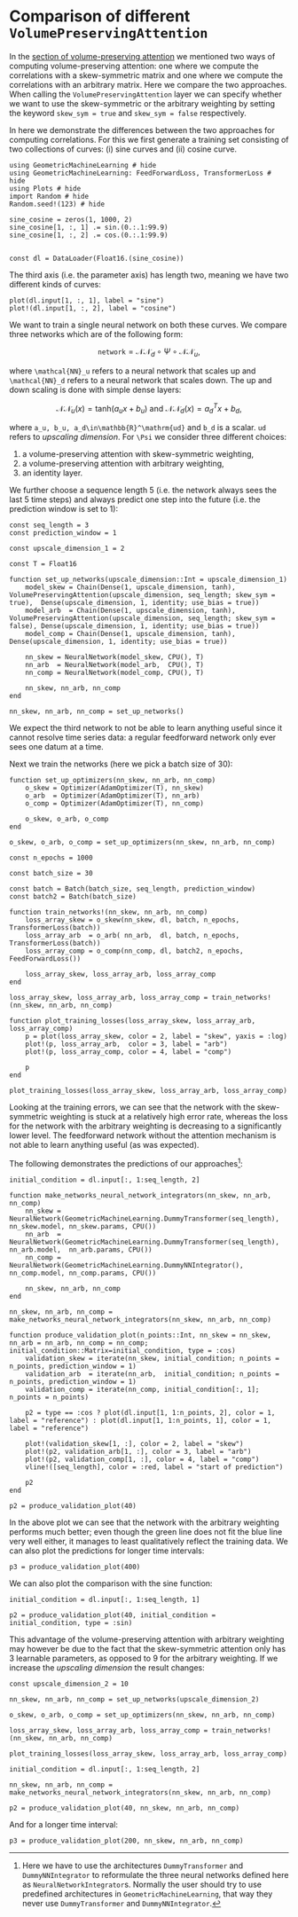 # Comparison of different `VolumePreservingAttention`

In the [section of volume-preserving attention](../layers/attention_layer.md) we mentioned two ways of computing volume-preserving attention: one where we compute the correlations with a skew-symmetric matrix and one where we compute the correlations with an arbitrary matrix. Here we compare the two approaches. When calling the `VolumePreservingAttention` layer we can specify whether we want to use the skew-symmetric or the arbitrary weighting by setting the keyword `skew_sym = true` and `skew_sym = false` respectively. 

In here we demonstrate the differences between the two approaches for computing correlations. For this we first generate a training set consisting of two collections of curves: (i) sine curves and (ii) cosine curve. 

```@example volume_preserving_attention
using GeometricMachineLearning # hide
using GeometricMachineLearning: FeedForwardLoss, TransformerLoss # hide
using Plots # hide
import Random # hide 
Random.seed!(123) # hide

sine_cosine = zeros(1, 1000, 2)
sine_cosine[1, :, 1] .= sin.(0.:.1:99.9)
sine_cosine[1, :, 2] .= cos.(0.:.1:99.9)


const dl = DataLoader(Float16.(sine_cosine))
```

The third axis (i.e. the parameter axis) has length two, meaning we have two different kinds of curves: 

```@example volume_preserving_attention
plot(dl.input[1, :, 1], label = "sine")
plot!(dl.input[1, :, 2], label = "cosine")
```

We want to train a single neural network on both these curves. We compare three networks which are of the following form: 

```math
\mathtt{network} = \mathcal{NN}_d\circ\Psi\circ\mathcal{NN}_u,
```

where ``\mathcal{NN}_u`` refers to a neural network that scales up and ``\mathcal{NN}_d`` refers to a neural network that scales down. The up and down scaling is done with simple dense layers: 

```math
\mathcal{NN}_u(x) = \mathrm{tanh}(a_ux + b_u) \text{ and } \mathcal{NN}_d(x) = a_d^Tx + b_d,
```
where ``a_u, b_u, a_d\in\mathbb{R}^\mathrm{ud}`` and ``b_d`` is a scalar. `ud` refers to *upscaling dimension*. For ``\Psi`` we consider three different choices:
1. a volume-preserving attention with skew-symmetric weighting,
2. a volume-preserving attention with arbitrary weighting,
3. an identity layer.

We further choose a sequence length 5 (i.e. the network always sees the last 5 time steps) and always predict one step into the future (i.e. the prediction window is set to 1):

```@example volume_preserving_attention
const seq_length = 3
const prediction_window = 1

const upscale_dimension_1 = 2

const T = Float16

function set_up_networks(upscale_dimension::Int = upscale_dimension_1)
    model_skew = Chain(Dense(1, upscale_dimension, tanh), VolumePreservingAttention(upscale_dimension, seq_length; skew_sym = true),  Dense(upscale_dimension, 1, identity; use_bias = true))
    model_arb  = Chain(Dense(1, upscale_dimension, tanh), VolumePreservingAttention(upscale_dimension, seq_length; skew_sym = false), Dense(upscale_dimension, 1, identity; use_bias = true))
    model_comp = Chain(Dense(1, upscale_dimension, tanh), Dense(upscale_dimension, 1, identity; use_bias = true))

    nn_skew = NeuralNetwork(model_skew, CPU(), T)
    nn_arb  = NeuralNetwork(model_arb,  CPU(), T)
    nn_comp = NeuralNetwork(model_comp, CPU(), T)

    nn_skew, nn_arb, nn_comp
end

nn_skew, nn_arb, nn_comp = set_up_networks()
```

We expect the third network to not be able to learn anything useful since it cannot resolve time series data: a regular feedforward network only ever sees one datum at a time. 

Next we train the networks (here we pick a batch size of 30):

```@example volume_preserving_attention
function set_up_optimizers(nn_skew, nn_arb, nn_comp)
    o_skew = Optimizer(AdamOptimizer(T), nn_skew)
    o_arb  = Optimizer(AdamOptimizer(T), nn_arb)
    o_comp = Optimizer(AdamOptimizer(T), nn_comp)

    o_skew, o_arb, o_comp
end

o_skew, o_arb, o_comp = set_up_optimizers(nn_skew, nn_arb, nn_comp)

const n_epochs = 1000

const batch_size = 30

const batch = Batch(batch_size, seq_length, prediction_window)
const batch2 = Batch(batch_size)

function train_networks!(nn_skew, nn_arb, nn_comp)
    loss_array_skew = o_skew(nn_skew, dl, batch, n_epochs, TransformerLoss(batch))
    loss_array_arb  = o_arb( nn_arb,  dl, batch, n_epochs, TransformerLoss(batch))
    loss_array_comp = o_comp(nn_comp, dl, batch2, n_epochs, FeedForwardLoss())

    loss_array_skew, loss_array_arb, loss_array_comp
end

loss_array_skew, loss_array_arb, loss_array_comp = train_networks!(nn_skew, nn_arb, nn_comp)

function plot_training_losses(loss_array_skew, loss_array_arb, loss_array_comp)
    p = plot(loss_array_skew, color = 2, label = "skew", yaxis = :log)
    plot!(p, loss_array_arb,  color = 3, label = "arb")
    plot!(p, loss_array_comp, color = 4, label = "comp")

    p
end

plot_training_losses(loss_array_skew, loss_array_arb, loss_array_comp)
```

Looking at the training errors, we can see that the network with the skew-symmetric weighting is stuck at a relatively high error rate, whereas the loss for  the network with the arbitrary weighting is decreasing to a significantly lower level. The feedforward network without the attention mechanism is not able to learn anything useful (as was expected). 

The following demonstrates the predictions of our approaches[^1]: 

[^1]: Here we have to use the architectures `DummyTransformer` and `DummyNNIntegrator` to reformulate the three neural networks defined here as `NeuralNetworkIntegrator`s. Normally the user should try to use predefined architectures in `GeometricMachineLearning`, that way they never use `DummyTransformer` and `DummyNNIntegrator`. 

```@example volume_preserving_attention
initial_condition = dl.input[:, 1:seq_length, 2]

function make_networks_neural_network_integrators(nn_skew, nn_arb, nn_comp)
    nn_skew = NeuralNetwork(GeometricMachineLearning.DummyTransformer(seq_length), nn_skew.model, nn_skew.params, CPU())
    nn_arb  = NeuralNetwork(GeometricMachineLearning.DummyTransformer(seq_length), nn_arb.model,  nn_arb.params, CPU())
    nn_comp = NeuralNetwork(GeometricMachineLearning.DummyNNIntegrator(), nn_comp.model, nn_comp.params, CPU())

    nn_skew, nn_arb, nn_comp
end

nn_skew, nn_arb, nn_comp = make_networks_neural_network_integrators(nn_skew, nn_arb, nn_comp)

function produce_validation_plot(n_points::Int, nn_skew = nn_skew, nn_arb = nn_arb, nn_comp = nn_comp; initial_condition::Matrix=initial_condition, type = :cos)
    validation_skew = iterate(nn_skew, initial_condition; n_points = n_points, prediction_window = 1)
    validation_arb  = iterate(nn_arb,  initial_condition; n_points = n_points, prediction_window = 1)
    validation_comp = iterate(nn_comp, initial_condition[:, 1]; n_points = n_points)

    p2 = type == :cos ? plot(dl.input[1, 1:n_points, 2], color = 1, label = "reference") : plot(dl.input[1, 1:n_points, 1], color = 1, label = "reference")

    plot!(validation_skew[1, :], color = 2, label = "skew")
    plot!(p2, validation_arb[1, :], color = 3, label = "arb")
    plot!(p2, validation_comp[1, :], color = 4, label = "comp")
    vline!([seq_length], color = :red, label = "start of prediction")

    p2 
end

p2 = produce_validation_plot(40)
```
In the above plot we can see that the network with the arbitrary weighting performs much better; even though the green line does not fit the blue line very well either, it manages to least qualitatively reflect the training data.  We can also plot the predictions for longer time intervals: 

```@example volume_preserving_attention 
p3 = produce_validation_plot(400)
``` 

We can also plot the comparison with the sine function: 

```@example volume_preserving_attention 
initial_condition = dl.input[:, 1:seq_length, 1]

p2 = produce_validation_plot(40, initial_condition = initial_condition, type = :sin)
```

This advantage of the volume-preserving attention with arbitrary weighting may however be due to the fact that the skew-symmetric attention only has 3 learnable parameters, as opposed to 9 for the arbitrary weighting. If we increase the *upscaling dimension* the result changes: 

```@example volume_preserving_attention
const upscale_dimension_2 = 10

nn_skew, nn_arb, nn_comp = set_up_networks(upscale_dimension_2)

o_skew, o_arb, o_comp = set_up_optimizers(nn_skew, nn_arb, nn_comp)

loss_array_skew, loss_array_arb, loss_array_comp = train_networks!(nn_skew, nn_arb, nn_comp)

plot_training_losses(loss_array_skew, loss_array_arb, loss_array_comp)
```

```@example volume_preserving_attention 
initial_condition = dl.input[:, 1:seq_length, 2]

nn_skew, nn_arb, nn_comp = make_networks_neural_network_integrators(nn_skew, nn_arb, nn_comp)

p2 = produce_validation_plot(40, nn_skew, nn_arb, nn_comp)
```

And for a longer time interval: 

```@example volume_preserving_attention
p3 = produce_validation_plot(200, nn_skew, nn_arb, nn_comp)
```